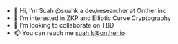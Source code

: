 - 👋 Hi, I’m Suah @suahk a dev/researcher at Onther.inc
- 👀 I’m interested in ZKP and Elliptic Curve Cryptography
- 💞️ I’m looking to collaborate on TBD
- 📫 You can reach me suah.k@onther.io 

<!---
suahk/suahk is a ✨ special ✨ repository because its `README.md` (this file) appears on your GitHub profile.
You can click the Preview link to take a look at your changes.
--->
